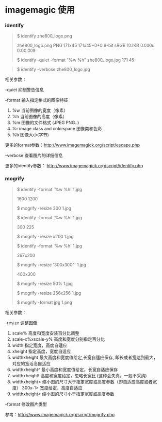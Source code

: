 # imagemagic 使用
### identify

> $ identify zhe800_logo.png
> 
> zhe800_logo.png PNG 171x45 171x45+0+0 8-bit sRGB 10.1KB 0.000u 0:00.009
>
> $ identify -quiet -format "%w %h" zhe800_logo.jpg
>  171 45

> $  identify -verbose zhe800_logo.jpg
> 

相关参数：

-quiet 抑制警告信息

-format 输入指定格式的图像特征

1. %w 当前图像的宽度（像素）
2. %h 当前图像的高度（像素） 
3. %m 图像的文件格式 (JPEG PNG..)
4. %r image class and colorspace 图像类和色彩
5. %b 图像大小(字节)

更多的format参数：http://www.imagemagick.org/script/escape.php

-verbose 查看图片的详细信息

更多的identify参数：
http://www.imagemagick.org/script/identify.php

### mogrify

> $ identify -format '%w %h' 1.jpg
> 
> 1600 1200 
>
> $ mogrify -resize 300 1.jpg
> 
> $ identify -format '%w %h' 1.jpg
> 
> 300 225
> 
> $ mogrify -resize x200 1.jpg
> 
> $ identify -format '%w %h' 1.jpg
> 
> 267x200
> 
> $ mogrify -resize '300x300^' 1.jpg
> 
> 400x300
> 
> $ mogrify -resize 50% 1.jpg
> 
> $ mogrify -resize 256x256 1.jpg
> 
> $ mogrify -format jpg 1.png

相关参数：
 
-resize 调整图像

1. scale% 高度和宽度安装百分比调整
2. scale-x%xscale-y% 高度和宽度分别指定百分比
3. width  指定宽度，高度自适应
4. xheight 指定高度，宽度自适应
5. widthxheight 最大高度和宽度值给定,长宽自适应保存, 即长或者宽达到最大，对应的宽活高自适应
6. widthxheight^  最小高度和宽度值给定，长宽自适应保存
7. widthxheight! 高度和宽度给定，忽略长宽比 (这种会失真，一般不采纳)
8. widthxheight> 缩小图的尺寸大于指定宽度或高度参数（即自适应高度或者宽度） 300x-1> 宽度给定，高度自适应
9. widthxheight< 缩小图的尺寸小于指定宽度或高度参数

-format 修改图片类型

参考：http://www.imagemagick.org/script/mogrify.php

